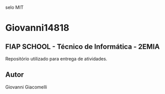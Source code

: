 selo MIT

# Giovanni14818
## FIAP SCHOOL - Técnico de Informática - 2EMIA
Repositório utilizado para entrega de atividades.
## Autor
Giovanni Giacomelli
